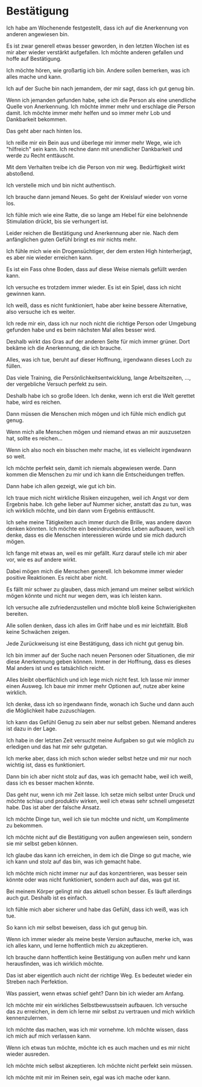 # Bestätigung

Ich habe am Wochenende festgestellt, dass ich auf die Anerkennung von anderen angewiesen bin.

Es ist zwar generell etwas besser geworden, in den letzten Wochen ist es mir aber wieder verstärkt aufgefallen. Ich möchte anderen gefallen und hoffe auf Bestätigung.

Ich möchte hören, wie großartig ich bin. Andere sollen bemerken, was ich alles mache und kann.

Ich auf der Suche bin nach jemandem, der mir sagt, dass ich gut genug bin.

Wenn ich jemanden gefunden habe, sehe ich die Person als eine unendliche Quelle von Anerkennung. Ich möchte immer mehr und erschlage die Person damit. Ich möchte immer mehr helfen und so immer mehr Lob und Dankbarkeit bekommen.

Das geht aber nach hinten los.

Ich reiße mir ein Bein aus und überlege mir immer mehr Wege, wie ich "hilfreich" sein kann. Ich rechne dann mit unendlicher Dankbarkeit und werde zu Recht enttäuscht.

Mit dem Verhalten treibe ich die Person von mir weg. Bedürftigkeit wirkt abstoßend.

Ich verstelle mich und bin nicht authentisch.

Ich brauche dann jemand Neues. So geht der Kreislauf wieder von vorne los.

Ich fühle mich wie eine Ratte, die so lange am Hebel für eine belohnende Stimulation drückt, bis sie verhungert ist.

Leider reichen die Bestätigung und Anerkennung aber nie. Nach dem anfänglichen guten Gefühl bringt es mir nichts mehr.

Ich fühle mich wie ein Drogensüchtiger, der dem ersten High hinterherjagt, es aber nie wieder erreichen kann.

Es ist ein Fass ohne Boden, dass auf diese Weise niemals gefüllt werden kann.

Ich versuche es trotzdem immer wieder. Es ist ein Spiel, dass ich nicht gewinnen kann.

Ich weiß, dass es nicht funktioniert, habe aber keine bessere Alternative, also versuche ich es weiter.

Ich rede mir ein, dass ich nur noch nicht die richtige Person oder Umgebung gefunden habe und es beim nächsten Mal alles besser wird.

Deshalb wirkt das Gras auf der anderen Seite für mich immer grüner. Dort bekäme ich die Anerkennung, die ich brauche.

Alles, was ich tue, beruht auf dieser Hoffnung, irgendwann dieses Loch zu füllen.

Das viele Training, die Persönlichkeitsentwicklung, lange Arbeitszeiten, …, der vergebliche Versuch perfekt zu sein.

Deshalb habe ich so große Ideen. Ich denke, wenn ich erst die Welt gerettet habe, wird es reichen.

Dann müssen die Menschen mich mögen und ich fühle mich endlich gut genug.

Wenn mich alle Menschen mögen und niemand etwas an mir auszusetzen hat, sollte es reichen…

Wenn ich also noch ein bisschen mehr mache, ist es vielleicht irgendwann so weit.

Ich möchte perfekt sein, damit ich niemals abgewiesen werde. Dann kommen die Menschen zu mir und ich kann die Entscheidungen treffen.

Dann habe ich allen gezeigt, wie gut ich bin.

Ich traue mich nicht wirkliche Risiken einzugehen, weil ich Angst vor dem Ergebnis habe. Ich gehe lieber auf Nummer sicher, anstatt das zu tun, was ich wirklich möchte, und bin dann vom Ergebnis enttäuscht.

Ich sehe meine Tätigkeiten auch immer durch die Brille, was andere davon denken könnten. Ich möchte ein beeindruckendes Leben aufbauen, weil ich denke, dass es die Menschen interessieren würde und sie mich dadurch mögen.

Ich fange mit etwas an, weil es mir gefällt. Kurz darauf stelle ich mir aber vor, wie es auf andere wirkt.

Dabei mögen mich die Menschen generell. Ich bekomme immer wieder positive Reaktionen. Es reicht aber nicht.

Es fällt mir schwer zu glauben, dass mich jemand um meiner selbst wirklich mögen könnte und nicht nur wegen dem, was ich leisten kann.

Ich versuche alle zufriedenzustellen und möchte bloß keine Schwierigkeiten bereiten.

Alle sollen denken, dass ich alles im Griff habe und es mir leichtfällt. Bloß keine Schwächen zeigen.

Jede Zurückweisung ist eine Bestätigung, dass ich nicht gut genug bin.

Ich bin immer auf der Suche nach neuen Personen oder Situationen, die mir diese Anerkennung geben können. Immer in der Hoffnung, dass es dieses Mal anders ist und es tatsächlich reicht.

Alles bleibt oberflächlich und ich lege mich nicht fest. Ich lasse mir immer einen Ausweg. Ich baue mir immer mehr Optionen auf, nutze aber keine wirklich.

Ich denke, dass ich so irgendwann finde, wonach ich Suche und dann auch die Möglichkeit habe zuzuschlagen.

Ich kann das Gefühl Genug zu sein aber nur selbst geben. Niemand anderes ist dazu in der Lage.

Ich habe in der letzten Zeit versucht meine Aufgaben so gut wie möglich zu erledigen und das hat mir sehr gutgetan.

Ich merke aber, dass ich mich schon wieder selbst hetze und mir nur noch wichtig ist, dass es funktioniert.

Dann bin ich aber nicht stolz auf das, was ich gemacht habe, weil ich weiß, dass ich es besser machen könnte.

Das geht nur, wenn ich mir Zeit lasse. Ich setze mich selbst unter Druck und möchte schlau und produktiv wirken, weil ich etwas sehr schnell umgesetzt habe. Das ist aber der falsche Ansatz.

Ich möchte Dinge tun, weil ich sie tun möchte und nicht, um Komplimente zu bekommen.

Ich möchte nicht auf die Bestätigung von außen angewiesen sein, sondern sie mir selbst geben können.

Ich glaube das kann ich erreichen, in dem ich die Dinge so gut mache, wie ich kann und stolz auf das bin, was ich gemacht habe.

Ich möchte mich nicht immer nur auf das konzentrieren, was besser sein könnte oder was nicht funktioniert, sondern auch auf das, was gut ist.

Bei meinem Körper gelingt mir das aktuell schon besser. Es läuft allerdings auch gut. Deshalb ist es einfach.

Ich fühle mich aber sicherer und habe das Gefühl, dass ich weiß, was ich tue.

So kann ich mir selbst beweisen, dass ich gut genug bin.

Wenn ich immer wieder als meine beste Version auftauche, merke ich, was ich alles kann, und lerne hoffentlich mich zu akzeptieren.

Ich brauche dann hoffentlich keine Bestätigung von außen mehr und kann herausfinden, was ich wirklich möchte.

Das ist aber eigentlich auch nicht der richtige Weg. Es bedeutet wieder ein Streben nach Perfektion.

Was passiert, wenn etwas schief geht? Dann bin ich wieder am Anfang.

Ich möchte mir ein wirkliches Selbstbewusstsein aufbauen. Ich versuche das zu erreichen, in dem ich lerne mir selbst zu vertrauen und mich wirklich kennenzulernen.

Ich möchte das machen, was ich mir vornehme. Ich möchte wissen, dass ich mich auf mich verlassen kann.

Wenn ich etwas tun möchte, möchte ich es auch machen und es mir nicht wieder ausreden.

Ich möchte mich selbst akzeptieren. Ich möchte nicht perfekt sein müssen.

Ich möchte mit mir im Reinen sein, egal was ich mache oder kann.
